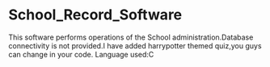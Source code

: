 # School_Record_Software
This software performs operations of the School administration.Database connectivity is not provided.I have added harrypotter themed quiz,you guys can change in your code.
Language used:C
